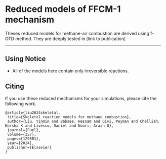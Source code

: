 # Reduced models of FFCM-1 mechanism

Theses reduced models for methane-air combustion are derived using f-OTD method. They are deeply tested in [link to publication]

----------------------
## Using Notice

* All of the models here contain only irreversible reactions.

## Citing

If you use these reduced mechanisms for your simulations, please cite the following work.

```
@article{liu2024skeletal,
 title={Skeletal reaction models for methane combustion},
 author={Liu, Yinmin and Babaee, Hessam and Givi, Peyman and Chelliah, Harsha K and Livescu, Daniel and Nouri, Arash G},
 journal={Fuel},
 volume={357},
 pages={129581},
 year={2024},
 publisher={Elsevier}
}

